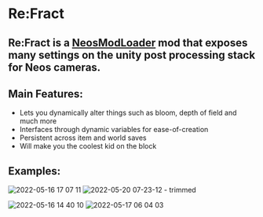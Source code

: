 # Re:Fract

## Re:Fract is a [NeosModLoader](https://github.com/zkxs/NeosModLoader) mod that exposes many settings on the unity post processing stack for Neos cameras.

## Main Features:

- Lets you dynamically alter things such as bloom, depth of field and much more
- Interfaces through dynamic variables for ease-of-creation
- Persistent across item and world saves
- Will make you the coolest kid on the block

## Examples:

![2022-05-16 17 07 11](https://user-images.githubusercontent.com/9770110/169544507-5b77875d-3798-4ab8-a0ca-fb785a0bf632.jpg)
![2022-05-20 07-23-12 - trimmed](https://user-images.githubusercontent.com/9770110/169545008-39fa178b-b8d8-4db8-82b3-4c39f842ef24.gif)

![2022-05-16 14 40 10](https://user-images.githubusercontent.com/9770110/169544614-3e1a3302-f2cc-4a8d-93ad-c45efe7b69af.jpg)
![2022-05-17 06 04 03](https://user-images.githubusercontent.com/9770110/169544861-f415b537-9ef5-4970-9c96-171ad7c85de9.jpg)
